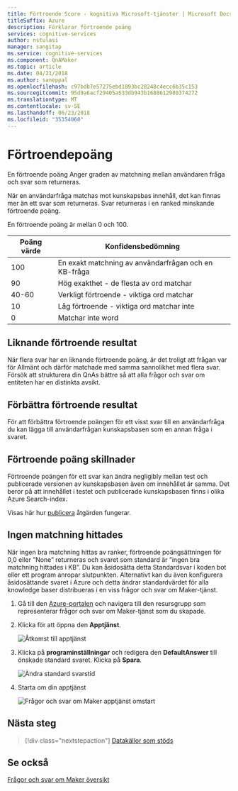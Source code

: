 ```yaml
---
title: Förtroende Score - kognitiva Microsoft-tjänster | Microsoft Docs
titleSuffix: Azure
description: Förklarar förtroende poäng
services: cognitive-services
author: nstulasi
manager: sangitap
ms.service: cognitive-services
ms.component: QnAMaker
ms.topic: article
ms.date: 04/21/2018
ms.author: saneppal
ms.openlocfilehash: c97bdb7e57275ebd1893bc28248c4ecc6b35c153
ms.sourcegitcommit: 95d9a6acf29405a533db943b1688612980374272
ms.translationtype: MT
ms.contentlocale: sv-SE
ms.lasthandoff: 06/23/2018
ms.locfileid: "35354060"
---
```

# <a name="confidence-score"></a>Förtroendepoäng

En förtroende poäng Anger graden av matchning mellan användaren fråga och svar som returneras.

När en användarfråga matchas mot kunskapsbas innehåll, det kan finnas mer än ett svar som returneras. Svar returneras i en ranked minskande förtroende poäng.

En förtroende poäng är mellan 0 och 100.

|Poäng värde|Konfidensbedömning|
|--|--|
|100|En exakt matchning av användarfrågan och en KB-fråga|
|90|Hög exakthet - de flesta av ord matchar|
|40-60|Verkligt förtroende - viktiga ord matchar|
|10|Låg förtroende - viktiga ord matchar inte|
|0|Matchar inte word|


## <a name="similar-confidence-scores"></a>Liknande förtroende resultat
När flera svar har en liknande förtroende poäng, är det troligt att frågan var för Allmänt och därför matchade med samma sannolikhet med flera svar. Försök att strukturera din QnAs bättre så att alla frågor och svar om entiteten har en distinkta avsikt.


## <a name="improving-confidence-scores"></a>Förbättra förtroende resultat
För att förbättra förtroende poängen för ett visst svar till en användarfråga du kan lägga till användarfrågan kunskapsbasen som en annan fråga i svaret.
   
## <a name="confidence-score-differences"></a>Förtroende poäng skillnader
Förtroende poängen för ett svar kan ändra negligibly mellan test och publicerade versionen av kunskapsbasen även om innehållet är samma. Det beror på att innehållet i testet och publicerade kunskapsbasen finns i olika Azure Search-index.

Visas här hur [publicera](../How-To/publish-knowledge-base.md) åtgärden fungerar.


## <a name="no-match-found"></a>Ingen matchning hittades
När ingen bra matchning hittas av ranker, förtroende poängsättningen för 0,0 eller ”None” returneras och svaret som standard är ”ingen bra matchning hittades i KB”. Du kan åsidosätta detta Standardsvar i koden bot eller ett program anropar slutpunkten. Alternativt kan du även konfigurera åsidosättande svaret i Azure och detta ändrar standardvärdet för alla knowledge baser distribueras i en viss frågor och svar om Maker-tjänst.

1. Gå till den [Azure-portalen](http://portal.azure.com) och navigera till den resursgrupp som representerar frågor och svar om Maker-tjänst som du skapade.

2. Klicka för att öppna den **Apptjänst**.

    ![Åtkomst till apptjänst](../media/qnamaker-concepts-confidencescore/set-default-response.png)

3. Klicka på **programinställningar** och redigera den **DefaultAnswer** till önskade standard svaret. Klicka på **Spara**.

    ![Ändra standard svarstid](../media/qnamaker-concepts-confidencescore/change-response.png)

4. Starta om din apptjänst

    ![Frågor och svar om Maker apptjänst omstart](../media/qnamaker-faq/qnamaker-appservice-restart.png)


## <a name="next-steps"></a>Nästa steg

> [!div class="nextstepaction"]
> [Datakällor som stöds](./data-sources-supported.md)

## <a name="see-also"></a>Se också 

[Frågor och svar om Maker översikt](../Overview/overview.md)
